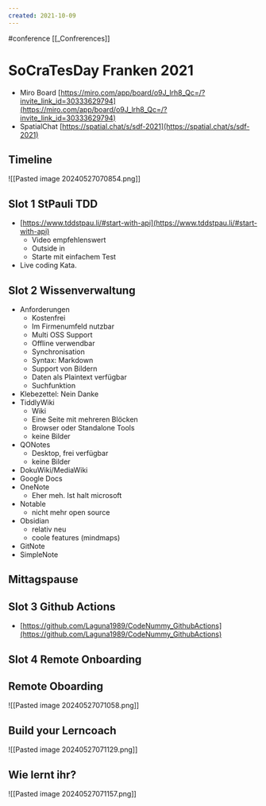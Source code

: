 ```yaml
---
created: 2021-10-09
---
```

#conference 
[[_Confrerences]]
# SoCraTesDay Franken 2021

- Miro Board [https://miro.com/app/board/o9J_lrh8_Qc=/?invite_link_id=30333629794](https://miro.com/app/board/o9J_lrh8_Qc=/?invite_link_id=30333629794) 
- SpatialChat [https://spatial.chat/s/sdf-2021](https://spatial.chat/s/sdf-2021) 
## Timeline
![[Pasted image 20240527070854.png]]

## Slot 1 StPauli TDD

* [https://www.tddstpau.li/#start-with-api](https://www.tddstpau.li/#start-with-api) 
    * Video empfehlenswert
    * Outside in
    * Starte mit einfachem Test
* Live coding Kata.


## Slot 2 Wissenverwaltung
* Anforderungen
    * Kostenfrei
    * Im Firmenumfeld nutzbar
    * Multi OSS Support
    * Offline verwendbar
    * Synchronisation
    * Syntax: Markdown
    * Support von Bildern
    * Daten als Plaintext verfügbar
    * Suchfunktion
* Klebezettel: Nein Danke
* TiddlyWiki
    * Wiki
    * Eine Seite mit mehreren Blöcken
    * Browser oder Standalone Tools
    * keine Bilder
* QONotes
    * Desktop, frei verfügbar
    * keine Bilder
* DokuWiki/MediaWiki
* Google Docs
* OneNote
    * Eher meh. Ist halt microsoft
* Notable
    * nicht mehr open source
* Obsidian
    * relativ neu
    * coole features (mindmaps)
* GitNote
* SimpleNote


## Mittagspause

## Slot 3 Github Actions
* [https://github.com/Laguna1989/CodeNummy_GithubActions](https://github.com/Laguna1989/CodeNummy_GithubActions)


## Slot 4 Remote Onboarding




## Remote Oboarding
![[Pasted image 20240527071058.png]]

## Build your Lerncoach
![[Pasted image 20240527071129.png]]

## Wie lernt ihr?
![[Pasted image 20240527071157.png]]